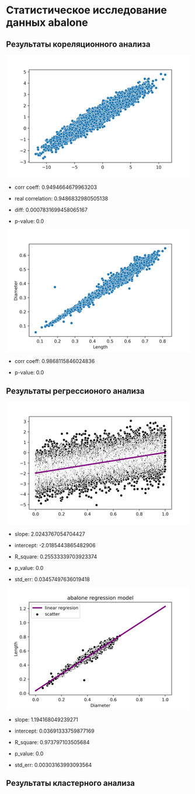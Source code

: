 # Статистическое исследование данных abalone

## Результаты кореляционного анализа

![Диаграмма рассеивания случаных велечин](data/multinoraml-dist-scatterplot.jpeg)

- corr coeff: 0.9494664679963203

- real correlation: 0.9486832980505138

- diff: 0.0007831699458065167

- p-value: 0.0

![Диаграмма рассеивания длины морского ушка от диаметра](data/abalone-scatterplot.jpeg)

- corr coeff: 0.9868115846024836

- p-value: 0.0

## Результаты регрессионого анализа

![Диаграмма рассеивания и регрессионая модель случаных велечин](data/lineregressongendata.jpeg)

- slope: 2.0243767054704427

- intercept: -2.0185443865482906

- R_square: 0.25533339703923374

- p_value: 0.0

- std_err: 0.03457497636019418

![Диаграмма рассеивания и регрессионая модель морского ушка от диаметра](data/abalone-regression-model.jpeg)

- slope: 1.194168049239271

- intercept: 0.03691333759877169

- R_square: 0.973797103505684

- p_value: 0.0

- std_err: 0.00303163993093564

## Результаты кластерного анализа